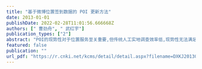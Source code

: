 ```yaml
---
title: "基于微博位置签到数据的 POI 更新方法"
date: 2013-01-01
publishDate: 2022-02-28T11:01:56.666668Z
authors: [" 曹劲舟", " 武红宇"]
publication_types: ["2"]
abstract: "POI的现势性对于位置服务至关重要,但传统人工实地调查效率低,现势性无法满足需求.以当前用户参与数众多的微博社交网络为数据平台,提出了一种基于微博位置签到数据的POI更新方法.首先,对微博位置签到数据进行预处理,剔除语义与空间位置不一致的噪声点,在此基础上提出一种基于RANSAC算法的位置签到数据集地理配准方法,实现位置签到数据与已有地理数据库的可靠配准;然后,将位置签到数据集与已有POI数据库进行空间分析与匹配建模,对匹配不成功的位置签到数据进行有效性验证,提取有效新增数据入库用以更新POI;最后,以武汉市的街旁网位置签到数据进行POI更新实验,能够有效地发现新增POI和消失POI,为POI快速高效更新提供了全新的方式."
featured: false
publication: ""
url_pdf: "https://r.cnki.net/kcms/detail/detail.aspx?filename=DXKJ201302005&dbcode=WWBJ&dbname=WWBJ1218&v="
---
```


